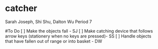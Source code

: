 # catcher<br>
Sarah Joseph, Shi Shu, Dalton Wu Period 7 <br>

#To Do
[ ] Make the objects fall - SJ
[ ] Make catching device that follows arrow keys (stationery when no keys are pressed)- SS
[ ] Handle objects that have fallen out of range or into basket - DW
